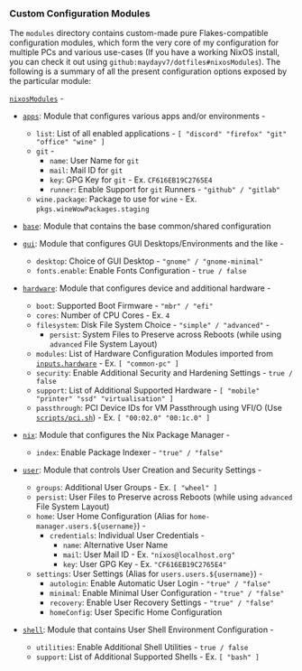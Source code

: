 ### Custom Configuration Modules
The `modules` directory contains custom-made pure Flakes-compatible configuration modules, which form the very core of my configuration for multiple PCs and various use-cases (If you have a working NixOS install, you can check it out using `github:maydayv7/dotfiles#nixosModules`). The following is a summary of all the present configuration options exposed by the particular module:

[`nixosModules`](./default.nix) -
* [`apps`](./apps): Module that configures various apps and/or environments -
  + `list`: List of all enabled applications - `[ "discord" "firefox" "git" "office" "wine" ]`
  + `git` -
    * `name`: User Name for `git`
    * `mail`: Mail ID for `git`
    * `key`: GPG Key for `git` - Ex. `CF616EB19C2765E4`
    * `runner`: Enable Support for `git` Runners - `"github" / "gitlab"`
  + `wine.package`: Package to use for `wine` - Ex. `pkgs.wineWowPackages.staging`

* [`base`](./base): Module that contains the base common/shared configuration

* [`gui`](./gui): Module that configures GUI Desktops/Environments and the like -
  + `desktop`: Choice of GUI Desktop - `"gnome" / "gnome-minimal"`
  + `fonts.enable`: Enable Fonts Configuration - `true / false`

* [`hardware`](./hardware): Module that configures device and additional hardware -
  + `boot`: Supported Boot Firmware - `"mbr" / "efi"`
  + `cores`: Number of CPU Cores - Ex. `4`
  + `filesystem`: Disk File System Choice - `"simple" / "advanced"` -
    * `persist`: System Files to Preserve across Reboots (while using `advanced` File System Layout)
  + `modules`: List of Hardware Configuration Modules imported from [`inputs.hardware`](https://github.com/nixos/nixos-hardware) - Ex. `[ "common-pc" ]`
  + `security`: Enable Additional Security and Hardening Settings - `true / false`
  + `support`: List of Additional Supported Hardware - `[ "mobile" "printer" "ssd" "virtualisation" ]`
  + `passthrough`: PCI Device IDs for VM Passthrough using VFI/O (Use [`scripts/pci.sh`](../scripts/pci.sh)) - Ex. `[ "00:02.0" "00:1c.0" ]`

* [`nix`](./nix): Module that configures the Nix Package Manager -
  + `index`: Enable Package Indexer - `"true" / "false"`

* [`user`](./user): Module that controls User Creation and Security Settings -
  + `groups`: Additional User Groups - Ex. `[ "wheel" ]`
  + `persist`: User Files to Preserve across Reboots (while using `advanced` File System Layout)
  + `home`: User Home Configuration (Alias for `home-manager.users.${username}`) -
    * `credentials`: Individual User Credentials -
      + `name`: Alternative User Name
      + `mail`: User Mail ID - Ex. `"nixos@localhost.org"`
      + `key`: User GPG Key - Ex. `"CF616EB19C2765E4"`
  + `settings`: User Settings (Alias for `users.users.${username}`) -
    * `autologin`: Enable Automatic User Login - `"true" / "false"`
    * `minimal`: Enable Minimal User Configuration - `"true" / "false"`
    * `recovery`: Enable User Recovery Settings - `"true" / "false"`
    * `homeConfig`: User Specific Home Configuration

* [`shell`](./shell): Module that contains User Shell Environment Configuration -
  + `utilities`: Enable Additional Shell Utilities - `true / false`
  + `support`: List of Additional Supported Shells - Ex. `[ "bash" ]`